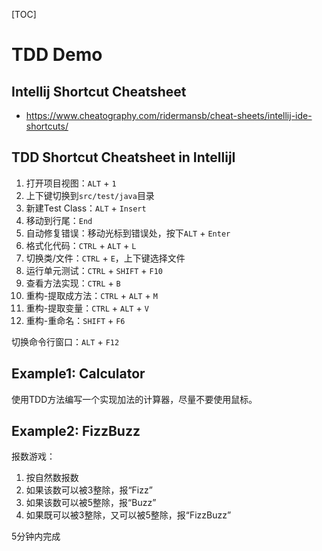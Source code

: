 [TOC]



# TDD Demo


## Intellij Shortcut Cheatsheet

* https://www.cheatography.com/ridermansb/cheat-sheets/intellij-ide-shortcuts/



## TDD Shortcut Cheatsheet in IntellijI

1. 打开项目视图：`ALT` + `1`
2. 上下键切换到`src/test/java`目录
3. 新建Test Class：`ALT` + `Insert`
4. 移动到行尾：`End`
5. 自动修复错误：移动光标到错误处，按下`ALT` + `Enter`
6. 格式化代码：`CTRL` + `ALT` + `L`
7. 切换类/文件：`CTRL` + `E`，上下键选择文件
8. 运行单元测试：`CTRL` + `SHIFT` + `F10`
9. 查看方法实现：`CTRL` + `B`
10. 重构-提取成方法：`CTRL` + `ALT` + `M`
11. 重构-提取变量：`CTRL` + `ALT` + `V`
12. 重构-重命名：`SHIFT` + `F6`

切换命令行窗口：`ALT` + `F12`

## Example1: Calculator

使用TDD方法编写一个实现加法的计算器，尽量不要使用鼠标。



## Example2: FizzBuzz

报数游戏：

1. 按自然数报数
2. 如果该数可以被3整除，报“Fizz”
3. 如果该数可以被5整除，报“Buzz”
4. 如果既可以被3整除，又可以被5整除，报“FizzBuzz”

5分钟内完成